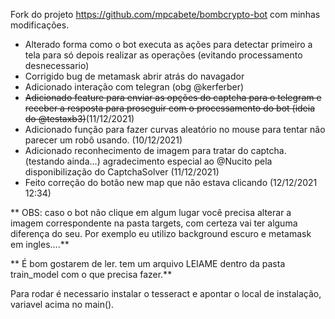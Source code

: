 Fork do projeto https://github.com/mpcabete/bombcrypto-bot com minhas modificações.

- Alterado forma como o bot executa as ações para detectar primeiro a tela para só depois realizar as operações (evitando processamento desnecessario)
- Corrigido bug de metamask abrir atrás do navagador
- Adicionado interação com telegran (obg @kerferber)
- ~~Adicionado feature para enviar as opções do captcha para o telegram e receber a resposta para proseguir com o processamento do bot (ideia do @testaxb3)~~(11/12/2021)
- Adicionado função para fazer curvas aleatório no mouse para tentar não parecer um robô usando. (10/12/2021)
- Adicionado reconhecimento de imagem para tratar do captcha. (testando ainda...) agradecimento especial ao @Nucito pela disponibilização do CaptchaSolver (11/12/2021)
- Feito correção do botão new map que não estava clicando (12/12/2021 12:34)

** OBS: caso o bot não clique em algum lugar você precisa alterar a imagem correspondente na pasta targets, com certeza vai ter alguma diferença do seu. Por exemplo eu utilizo background escuro e metamask em ingles....**

** É bom gostarem de ler. tem um arquivo LEIAME dentro da pasta train_model com o que precisa fazer.**

Para rodar é necessario instalar o tesseract e apontar o local de instalação, variavel acima no main().
